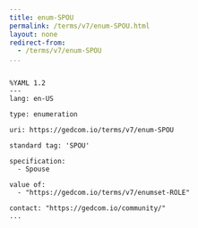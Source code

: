 ```yaml
---
title: enum-SPOU
permalink: /terms/v7/enum-SPOU.html
layout: none
redirect-from:
  - /terms/v7/enum-SPOU
...
```


```

%YAML 1.2
---
lang: en-US

type: enumeration

uri: https://gedcom.io/terms/v7/enum-SPOU

standard tag: 'SPOU'

specification:
  - Spouse

value of:
  - "https://gedcom.io/terms/v7/enumset-ROLE"

contact: "https://gedcom.io/community/"
...

```
